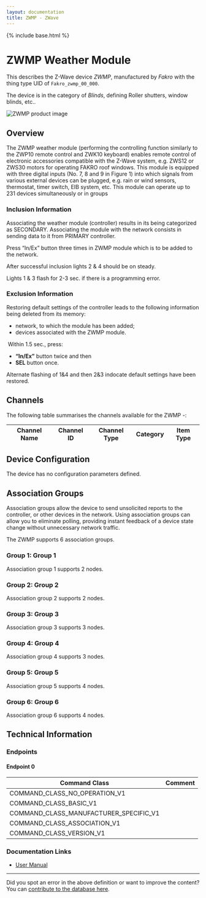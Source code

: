 ```yaml
---
layout: documentation
title: ZWMP - ZWave
---
```


{% include base.html %}

# ZWMP Weather Module
This describes the Z-Wave device *ZWMP*, manufactured by *Fakro* with the thing type UID of ```Fakro_zwmp_00_000```.

The device is in the category of *Blinds*, defining Roller shutters, window blinds, etc..

![ZWMP product image](https://opensmarthouse.org/assets/zwave/attachments/636/zwmp.png)


## Overview

The ZWMP weather module (performing the controlling function similarly to the ZWP10 remote control and ZWK10 keyboard) enables remote control of electronic accessories compatible with the Z-Wave system, e.g. ZWS12 or ZWS30 motors for operating FAKRO roof windows. This module is equipped with three digital inputs (No. 7, 8 and 9 in Figure 1) into which signals from various external devices can be plugged, e.g. rain or wind sensors, thermostat, timer switch, EIB system, etc. This module can operate up to 231 devices simultaneously or in groups

### Inclusion Information

Associating the weather module (controller) results in its being categorized as SECONDARY. Associating the module with the network consists in sending data to it from PRIMARY controller. 

Press “In/Ex” button three times in ZWMP module which is to be added to the network. 

After successful inclusion lights 2 & 4 should be on steady.

Lights 1 & 3 flash for 2-3 sec. if there is a programming error.

### Exclusion Information

Restoring default settings of the controller leads to the following information being deleted from its memory:

  * network, to which the module has been added;
  * devices associated with the ZWMP module.

 Within 1.5 sec., press:

  * **“In/Ex”** button twice and then
  * **SEL** button once.

Alternate flashing of 1&4 and then 2&3 indocate default settings have been restored.

## Channels

The following table summarises the channels available for the ZWMP -:

| Channel Name | Channel ID | Channel Type | Category | Item Type |
|--------------|------------|--------------|----------|-----------|



## Device Configuration

The device has no configuration parameters defined.

## Association Groups

Association groups allow the device to send unsolicited reports to the controller, or other devices in the network. Using association groups can allow you to eliminate polling, providing instant feedback of a device state change without unnecessary network traffic.

The ZWMP supports 6 association groups.

### Group 1: Group 1


Association group 1 supports 2 nodes.

### Group 2: Group 2


Association group 2 supports 2 nodes.

### Group 3: Group 3


Association group 3 supports 3 nodes.

### Group 4: Group 4


Association group 4 supports 3 nodes.

### Group 5: Group 5


Association group 5 supports 4 nodes.

### Group 6: Group 6


Association group 6 supports 4 nodes.

## Technical Information

### Endpoints

#### Endpoint 0

| Command Class | Comment |
|---------------|---------|
| COMMAND_CLASS_NO_OPERATION_V1| |
| COMMAND_CLASS_BASIC_V1| |
| COMMAND_CLASS_MANUFACTURER_SPECIFIC_V1| |
| COMMAND_CLASS_ASSOCIATION_V1| |
| COMMAND_CLASS_VERSION_V1| |

### Documentation Links

* [User Manual](https://www.opensmarthouse.org/zwavedatabase/636/FAKRO-Zwave-Weather-Module-ZWMP-Manual.pdf)

---

Did you spot an error in the above definition or want to improve the content?
You can [contribute to the database here](https://www.opensmarthouse.org/zwavedatabase/636).
